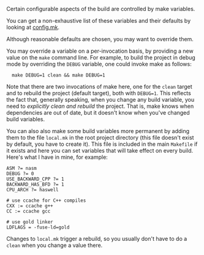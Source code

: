 Certain configurable aspects of the build are controlled by make variables.

You can get a non-exhaustive list of these variables and their defaults by looking at [config.mk](config.mk).

Although reasonable defaults are chosen, you may want to override them.

You may override a variable on a per-invocation basis, by providing a new value on the `make` command line. For example, to build the project in debug mode by overriding the `DEBUG` variable, one could invoke make as follows:

      make DEBUG=1 clean && make DEBUG=1
      
Note that there are two invocations of make here, one for the `clean` target and to rebuild the project (default target), both with `DEBUG=1`. This reflects the fact that, generally speaking, when you change any build variable, you need to *explicitly clean and rebuild* the project. That is, make knows when dependencies are out of date, but it doesn't know when you've changed build variables.

You can also also make some build variables more permanent by adding them to the file `local.mk` in the root project directory (this file doesn't exist by default, you have to create it). This file is included in the main `Makefile` if it exists and here you can set variables that will take effect on every build. Here's what I have in mine, for example:


```
ASM ?= nasm
DEBUG ?= 0
USE_BACKWARD_CPP ?= 1
BACKWARD_HAS_BFD ?= 1
CPU_ARCH ?= haswell

# use ccache for C++ compiles
CXX := ccache g++
CC := ccache gcc

# use gold linker
LDFLAGS = -fuse-ld=gold
```

Changes to `local.mk` trigger a rebuild, so you usually don't have to do a `clean` when you change a value there.



  

